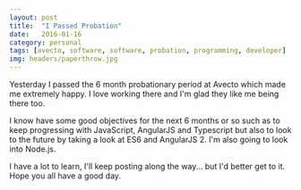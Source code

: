 ```yaml
---
layout: post
title:  "I Passed Probation"
date:   2016-01-16
category: personal
tags: [avecto, software, software, probation, programming, developer]
img: headers/paperthrow.jpg
---
```


Yesterday I passed the 6 month probationary period at Avecto which made me extremely happy. I love working there and I'm glad they like me being there too. 

I know have some good objectives for the next 6 months or so such as to keep progressing with JavaScript, AngularJS and Typescript but also to look to the future by taking a look at ES6 and AngularJS 2. I'm also going to look into Node.js.

I have a lot to learn, I'll keep posting along the way... but I'd better get to it. Hope you all have a good day.